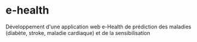 # e-health
Développement d'une application web e-Health de prédiction des maladies (diabète, stroke, maladie cardiaque) et de la sensibilisation
